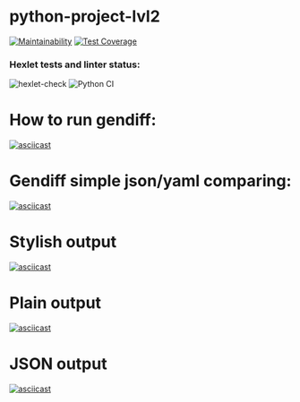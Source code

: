 # python-project-lvl2

[![Maintainability](https://api.codeclimate.com/v1/badges/0022402c85e41169c249/maintainability)](https://codeclimate.com/github/startitin36/python-project-lvl2/maintainability)
[![Test Coverage](https://api.codeclimate.com/v1/badges/0022402c85e41169c249/test_coverage)](https://codeclimate.com/github/startitin36/python-project-lvl2/test_coverage)


### Hexlet tests and linter status:
![hexlet-check](https://github.com/startitin36/python-project-lvl2/workflows/hexlet-check/badge.svg?branch=main&event=push)
![Python CI](https://github.com/startitin36/python-project-lvl2/workflows/Python%20CI/badge.svg)

##

# How to run gendiff:

[![asciicast](https://asciinema.org/a/VjLMG7J66K3ioR9G9fKAFKubS.svg)](https://asciinema.org/a/VjLMG7J66K3ioR9G9fKAFKubS)

# Gendiff simple json/yaml comparing:

[![asciicast](https://asciinema.org/a/Sx8C1ECjPjmaICOqHJQ7ZxqUb.svg)](https://asciinema.org/a/Sx8C1ECjPjmaICOqHJQ7ZxqUb)

# Stylish output

[![asciicast](https://asciinema.org/a/kSoErL38NCykhSSBX8q5RCl6H.svg)](https://asciinema.org/a/kSoErL38NCykhSSBX8q5RCl6H)

# Plain output

[![asciicast](https://asciinema.org/a/Km26P9IQibkXUvU2ZzDiwC699.svg)](https://asciinema.org/a/Km26P9IQibkXUvU2ZzDiwC699)

# JSON output
[![asciicast](https://asciinema.org/a/kJ0ZsVNVBJ7A13pjSApAYjq4e.svg)](https://asciinema.org/a/kJ0ZsVNVBJ7A13pjSApAYjq4e)
